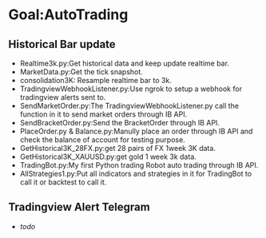 # Goal:AutoTrading
## Historical Bar update

- Realtime3k.py:Get historical data and keep update realtime bar.
- MarketData.py:Get the tick snapshot.
- consolidation3K: Resample realtime bar to 3k.
- TradingviewWebhookListener.py:Use ngrok to setup a webhook for tradingview alerts sent to.
- SendMarketOrder.py:The TradingviewWebhookListener.py call the function in it to send market orders through IB API.
- SendBracketOrder.py:Send the BracketOrder through IB API.
- PlaceOrder.py & Balance.py:Manully place an order through IB API and check the balance of account for testing purpose.
- GetHistorical3K_28FX.py:get 28 pairs of FX 1week 3K data.
- GetHistorical3K_XAUUSD.py:get gold 1 week 3k data.
- TradingBot.py:My first Python trading Robot auto trading through IB API.
- AllStrategies1.py:Put all indicators and strategies in it for TradingBot to call it or backtest to call it.

## Tradingview Alert Telegram
- *todo*
